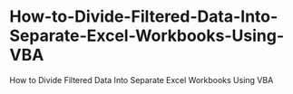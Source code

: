 # How-to-Divide-Filtered-Data-Into-Separate-Excel-Workbooks-Using-VBA
How to Divide Filtered Data Into Separate Excel Workbooks Using VBA
